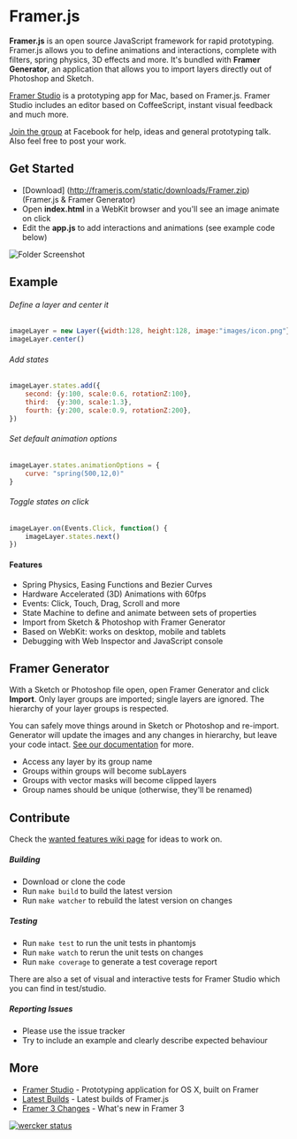 # Framer.js

**Framer.js** is an open source JavaScript framework for rapid prototyping.
Framer.js allows you to define animations and interactions, complete with filters, spring physics, 3D effects and more. It's bundled with **Framer Generator**, an application that allows you to import layers directly out of Photoshop and Sketch. 

[Framer Studio](http://framerjs.com) is a prototyping app for Mac, based on Framer.js. Framer Studio includes an editor based on CoffeeScript, instant visual feedback and much more.

[Join the group](https://www.facebook.com/groups/framerjs/) at Facebook for help, ideas and general prototyping talk. Also feel free to post your work.

## Get Started

- [Download] (http://framerjs.com/static/downloads/Framer.zip) (Framer.js & Framer Generator)
- Open **index.html** in a WebKit browser and you'll see an image animate on click
- Edit the **app.js** to add interactions and animations (see example code below)

![Folder Screenshot](http://f.cl.ly/items/0P2m0f0v1X2U2E0J0I2i/ss2.png)

## Example
###### Define a layer and center it
```javascript
imageLayer = new Layer({width:128, height:128, image:"images/icon.png"})
imageLayer.center()
```
###### Add states
```javascript  
imageLayer.states.add({
	second: {y:100, scale:0.6, rotationZ:100},
	third:  {y:300, scale:1.3},
	fourth:	{y:200, scale:0.9, rotationZ:200},
})
```
###### Set default animation options
```javascript
imageLayer.states.animationOptions = {
	curve: "spring(500,12,0)"
}
```
###### Toggle states on click
```javascript
imageLayer.on(Events.Click, function() {
	imageLayer.states.next()
})
```
#### Features
- Spring Physics, Easing Functions and Bezier Curves
- Hardware Accelerated (3D) Animations with 60fps
- Events: Click, Touch, Drag, Scroll and more
- State Machine to define and animate between sets of properties
- Import from Sketch & Photoshop with Framer Generator
- Based on WebKit: works on desktop, mobile and tablets
- Debugging with Web Inspector and JavaScript console


## Framer Generator
With a Sketch or Photoshop file open, open Framer Generator and click **Import**. Only layer groups are imported; single layers are ignored. The hierarchy of your layer groups is respected. 

You can safely move things around in Sketch or Photoshop and re-import. Generator will update the images and any changes in hierarchy, but leave your code intact. [See our documentation](http://framerjs.com/learn/importing/) for more.

- Access any layer by its group name
- Groups within groups will become subLayers
- Groups with vector masks will become clipped layers
- Group names should be unique (otherwise, they'll be renamed)


## Contribute

Check the [wanted features wiki page](https://github.com/koenbok/Framer/wiki/Contributing:-Wanted-Features) for ideas to work on.

##### Building
- Download or clone the code
- Run `make build` to build the latest version
- Run `make watcher` to rebuild the latest version on changes

##### Testing

- Run `make test` to run the unit tests in phantomjs
- Run `make watch` to rerun the unit tests on changes
- Run `make coverage` to generate a test coverage report

There are also a set of visual and interactive tests for Framer Studio which you can find in test/studio.

##### Reporting Issues

- Please use the issue tracker
- Try to include an example and clearly describe expected behaviour


## More
- [Framer Studio](http://framerjs.com) - Prototyping application for OS X, built on Framer
- [Latest Builds](http://builds.framerjs.com) - Latest builds of Framer.js
- [Framer 3 Changes](https://github.com/koenbok/Framer/wiki/Framer-3-Changes) - What's new in Framer 3

[![wercker status](https://app.wercker.com/status/8e5d02248bfd387acebdf177fba5f6b1/m "wercker status")](https://app.wercker.com/project/bykey/8e5d02248bfd387acebdf177fba5f6b1)

